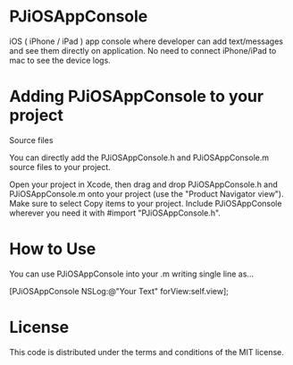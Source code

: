 PJiOSAppConsole
===============

iOS ( iPhone / iPad ) app console where developer can add text/messages and see them directly on application. No need to connect iPhone/iPad to mac to see the device logs.

Adding PJiOSAppConsole to your project
======================================
Source files

You can directly add the PJiOSAppConsole.h and PJiOSAppConsole.m source files to your project.

Open your project in Xcode, then drag and drop PJiOSAppConsole.h and PJiOSAppConsole.m onto your project (use the "Product Navigator view"). Make sure to select Copy items to your project.
Include PJiOSAppConsole wherever you need it with #import "PJiOSAppConsole.h".

How to Use
==========
You can use PJiOSAppConsole into your <file name>.m writing single line as...

[PJiOSAppConsole NSLog:@"Your Text" forView:self.view];

License
=======
This code is distributed under the terms and conditions of the MIT license.
